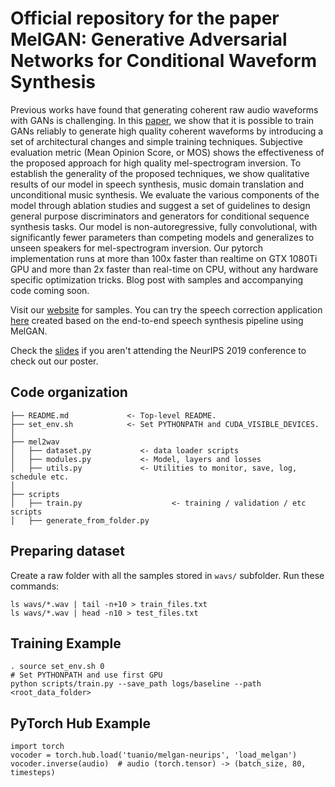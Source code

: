 # Official repository for the paper MelGAN: Generative Adversarial Networks for Conditional Waveform Synthesis

Previous works have found that generating coherent raw audio waveforms with GANs is challenging. In this [paper](https://arxiv.org/abs/1910.06711), we show that it is possible to train GANs reliably to generate high quality coherent waveforms by introducing a set of architectural changes and simple training techniques. Subjective evaluation metric (Mean Opinion Score, or MOS) shows the effectiveness of the proposed approach for high quality mel-spectrogram inversion. To establish the generality of the proposed techniques, we show qualitative results of our model in speech synthesis, music domain translation and unconditional music synthesis. We evaluate the various components of the model through ablation studies and suggest a set of guidelines to design general purpose discriminators and generators for conditional sequence synthesis tasks. Our model is non-autoregressive, fully convolutional, with significantly fewer parameters than competing models and generalizes to unseen speakers for mel-spectrogram inversion. Our pytorch implementation runs at more than 100x faster than realtime on GTX 1080Ti GPU and more than 2x faster than real-time on CPU, without any hardware specific optimization tricks. Blog post with samples and accompanying code coming soon.

Visit our [website](https://melgan-neurips.github.io) for samples. You can try the speech correction application [here](https://www.descript.com/overdub) created based on the end-to-end speech synthesis pipeline using MelGAN.

Check the [slides](melgan_slides.pdf) if you aren't attending the NeurIPS 2019 conference to check out our poster.


## Code organization

    ├── README.md             <- Top-level README.
    ├── set_env.sh            <- Set PYTHONPATH and CUDA_VISIBLE_DEVICES.
    │
    ├── mel2wav
    │   ├── dataset.py           <- data loader scripts
    │   ├── modules.py           <- Model, layers and losses
    │   ├── utils.py             <- Utilities to monitor, save, log, schedule etc.
    │
    ├── scripts
    │   ├── train.py                    <- training / validation / etc scripts
    │   ├── generate_from_folder.py


## Preparing dataset
Create a raw folder with all the samples stored in `wavs/` subfolder.
Run these commands:
   ```command
   ls wavs/*.wav | tail -n+10 > train_files.txt
   ls wavs/*.wav | head -n10 > test_files.txt
   ```

## Training Example
    . source set_env.sh 0
    # Set PYTHONPATH and use first GPU
    python scripts/train.py --save_path logs/baseline --path <root_data_folder>


## PyTorch Hub Example
    import torch
    vocoder = torch.hub.load('tuanio/melgan-neurips', 'load_melgan')
    vocoder.inverse(audio)  # audio (torch.tensor) -> (batch_size, 80, timesteps)
